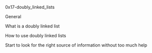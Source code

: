 0x17-doubly_linked_lists

General

What is a doubly linked list

How to use doubly linked lists

Start to look for the right source of information without too much help

